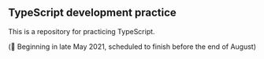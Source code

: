 ## TypeScript development practice

This is a repository for practicing TypeScript.

(📅 Beginning in late May 2021, scheduled to finish before the end of August)

